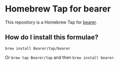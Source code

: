 # Homebrew Tap for bearer

This repository is a Homebrew Tap for [bearer](https://github.com/Bearer/bearer).

## How do I install this formulae?

`brew install Bearer/tap/bearer`

Or `brew tap Bearer/tap` and then `brew install bearer`.
